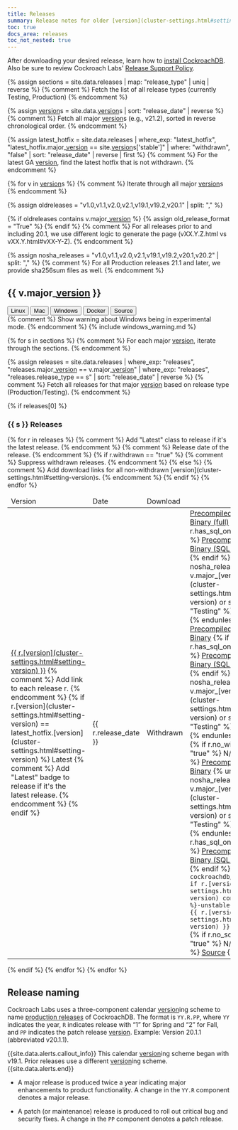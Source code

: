 ```yaml
---
title: Releases
summary: Release notes for older [version](cluster-settings.html#setting-version)s of CockroachDB.
toc: true
docs_area: releases
toc_not_nested: true
---
```


After downloading your desired release, learn how to [install CockroachDB](../{{site.[version](cluster-settings.html#setting-version)s["stable"]}}/install-cockroachdb.html). Also be sure to review Cockroach Labs' [Release Support Policy](release-support-policy.html).

{% assign sections = site.data.releases | map: "release_type" | uniq | reverse %}
{% comment %} Fetch the list of all release types (currently Testing, Production) {% endcomment %}

{% assign [version](cluster-settings.html#setting-version)s = site.data.[version](cluster-settings.html#setting-version)s | sort: "release_date" | reverse %}
{% comment %} Fetch all major [version](cluster-settings.html#setting-version)s (e.g., v21.2), sorted in reverse chronological order. {% endcomment %}

{% assign latest_hotfix = site.data.releases | where_exp: "latest_hotfix", "latest_hotfix.major_[version](cluster-settings.html#setting-version) == site.[version](cluster-settings.html#setting-version)s['stable']" | where: "withdrawn", "false"  | sort: "release_date" | reverse | first %}
{% comment %} For the latest GA [version](cluster-settings.html#setting-version), find the latest hotfix that is not withdrawn. {% endcomment %}

{% for v in [version](cluster-settings.html#setting-version)s %} {% comment %} Iterate through all major [version](cluster-settings.html#setting-version)s {% endcomment %}

{% assign oldreleases = "v1.0,v1.1,v2.0,v2.1,v19.1,v19.2,v20.1" | split: "," %}

{% if oldreleases contains v.major_[version](cluster-settings.html#setting-version) %}
  {% assign old_release_format = "True" %}
{% endif %} {% comment %} For all releases prior to and including 20.1, we use different logic to generate the page (vXX.Y.Z.html vs vXX.Y.html#vXX-Y-Z). {% endcomment %}

{% assign nosha_releases = "v1.0,v1.1,v2.0,v2.1,v19.1,v19.2,v20.1,v20.2" | split: "," %} {% comment %} For all Production releases 21.1 and later, we provide sha256sum files as well. {% endcomment %}

## {{ v.major_[version](cluster-settings.html#setting-version) }}

<div id="os-tabs" class="filters filters-big clearfix">
    <button id="linux" class="filter-button" data-scope="linux">Linux</button>
    <button id="mac" class="filter-button" data-scope="mac">Mac</button>
    <button id="windows" class="filter-button" data-scope="windows">Windows</button>
    <button id="docker" class="filter-button" data-scope="docker">Docker</button>
    <button id="source" class="filter-button" data-scope="source">Source</button>
</div>

<section class="filter-content" data-scope="windows"> {% comment %} Show warning about Windows being in experimental mode. {% endcomment %}
{% include windows_warning.md %}
</section>

{% for s in sections %} {% comment %} For each major [version](cluster-settings.html#setting-version), iterate through the sections. {% endcomment %}

{% assign releases = site.data.releases | where_exp: "releases", "releases.major_[version](cluster-settings.html#setting-version) == v.major_[version](cluster-settings.html#setting-version)" | where_exp: "releases", "releases.release_type == s" | sort: "release_date" | reverse %} {% comment %} Fetch all releases for that major [version](cluster-settings.html#setting-version) based on release type (Production/Testing). {% endcomment %}

{% if releases[0] %}

### {{ s }} Releases

<table class="release-table">
<thead>
<tr>
  <td>Version</td>
  <td>Date</td>
  <td>Download</td>
</tr>
</thead>

<tbody>
{% for r in releases %}
    <tr {% if r.[version](cluster-settings.html#setting-version) == latest_hotfix.[version](cluster-settings.html#setting-version) %}class="latest"{% endif %}> {% comment %} Add "Latest" class to release if it's the latest release. {% endcomment %}
        <td>
            <a href="{% if old_release_format %}{{ r.[version](cluster-settings.html#setting-version) }}.html{% else %}{{ v.major_[version](cluster-settings.html#setting-version) }}.html#{{ r.[version](cluster-settings.html#setting-version) | replace: ".", "-" }}{% endif %}">{{ r.[version](cluster-settings.html#setting-version) }}</a> {% comment %} Add link to each release r. {% endcomment %}
            {% if r.[version](cluster-settings.html#setting-version) == latest_hotfix.[version](cluster-settings.html#setting-version) %}
                <span class="badge-new">Latest</span> {% comment %} Add "Latest" badge to release if it's the latest release. {% endcomment %}
            {% endif %}
        </td>
        <td>{{ r.release_date }}</td> {% comment %} Release date of the release. {% endcomment %}
        {% if r.withdrawn == "true" %} {% comment %} Suppress withdrawn releases. {% endcomment %}
            <td class="os-release-cell"><span class="badge badge-gray">Withdrawn</span></td>
        {% else %} {% comment %} Add download links for all non-withdrawn [version](cluster-settings.html#setting-version)s. {% endcomment %}
            <td class="os-release-cell">
                <section class="filter-content" data-scope="linux">
                    <a class="os-release-link" href="https://binaries.cockroachdb.com/cockroach-{{ r.[version](cluster-settings.html#setting-version) }}.linux-amd64.tgz">Precompiled 64-bit Binary (full)</a>
                    {% if r.has_sql_only != "false" %}
                    <a class="os-release-link" href="https://binaries.cockroachdb.com/cockroach-sql-{{ r.[version](cluster-settings.html#setting-version) }}.linux-amd64">Precompiled 64-bit Binary (SQL shell only)</a>
                    {% endif %}
                    {% unless nosha_releases contains v.major_[version](cluster-settings.html#setting-version) or s == "Testing" %}
                        <a class="os-release-link" href="https://binaries.cockroachdb.com/cockroach-{{ r.[version](cluster-settings.html#setting-version) }}.linux-amd64.tgz.sha256sum">SHA256</a>
                    {% endunless %}
                </section>
                <section class="filter-content" data-scope="mac">
                    <a class="os-release-link" href="https://binaries.cockroachdb.com/cockroach-{{ r.[version](cluster-settings.html#setting-version) }}.darwin-10.9-amd64.tgz">Precompiled 64-bit Binary</a>
                    {% if r.has_sql_only != "false" %}
                    <a class="os-release-link" href="https://binaries.cockroachdb.com/cockroach-sql-{{ r.[version](cluster-settings.html#setting-version) }}.darwin-10.9-amd64">Precompiled 64-bit Binary (SQL shell only)</a>
                    {% endif %}
                    {% unless nosha_releases contains v.major_[version](cluster-settings.html#setting-version) or s == "Testing" %}
                        <a class="os-release-link" href="https://binaries.cockroachdb.com/cockroach-{{ r.[version](cluster-settings.html#setting-version) }}.darwin-10.9-amd64.tgz.sha256sum">SHA256</a>
                    {% endunless %}
                </section>
                <section class="filter-content" data-scope="windows">
                {% if r.no_windows == "true" %}
                    N/A
                {% else %}
                    <a class="os-release-link" href="https://binaries.cockroachdb.com/cockroach-{{ r.[version](cluster-settings.html#setting-version) }}.windows-6.2-amd64.zip">Precompiled 64-bit Binary</a>
                    {% unless nosha_releases contains v.major_[version](cluster-settings.html#setting-version) or s == "Testing" %}
                        <a class="os-release-link" href="https://binaries.cockroachdb.com/cockroach-{{ r.[version](cluster-settings.html#setting-version) }}.windows-6.2-amd64.zip.sha256sum">SHA256</a>
                    {% endunless %}
                    {% if r.has_sql_only != "false" %}
                    <a class="os-release-link" href="https://binaries.cockroachdb.com/cockroach-sql-{{ r.[version](cluster-settings.html#setting-version) }}.windows-6.2-amd64.exe">Precompiled 64-bit Binary (SQL shell only)</a>
                    {% endif %}
                {% endif %}
                </section>
                <section class="filter-content" data-scope="docker">
                    <code>cockroachdb/cockroach{% if r.[version](cluster-settings.html#setting-version) contains "-" %}-unstable{% endif %}:{{ r.[version](cluster-settings.html#setting-version) }}</code>
                </section>
                <section class="filter-content" data-scope="source">
                {% if r.no_source == "true" %}
                    N/A
                {% else %}
                    <a target="_blank" rel="noopener" href="https://github.com/cockroachdb/cockroach/releases/tag/{{ r.[version](cluster-settings.html#setting-version) }}">Source</a>
                {% endif %}
                </section>
            </td>
        {% endif %}
    </tr>
{% endfor %}
</tbody>
</table>
{% endif %}
{% endfor %}
{% endfor %}

## Release naming

Cockroach Labs uses a three-component calendar [version](cluster-settings.html#setting-version)ing scheme to name [production releases](#production-releases) of CockroachDB. The format is `YY.R.PP`, where `YY` indicates the year, `R` indicates release with “1” for Spring and “2” for Fall, and `PP` indicates the patch release [version](cluster-settings.html#setting-version). Example: Version 20.1.1 (abbreviated v20.1.1).

{{site.data.alerts.callout_info}}
This calendar [version](cluster-settings.html#setting-version)ing scheme began with v19.1. Prior releases use a different [version](cluster-settings.html#setting-version)ing scheme.
{{site.data.alerts.end}}

- A major release is produced twice a year indicating major enhancements to product functionality. A change in the `YY.R` component denotes a major release.

- A patch (or maintenance) release is produced to roll out critical bug and security fixes. A change in the `PP` component denotes a patch release.
